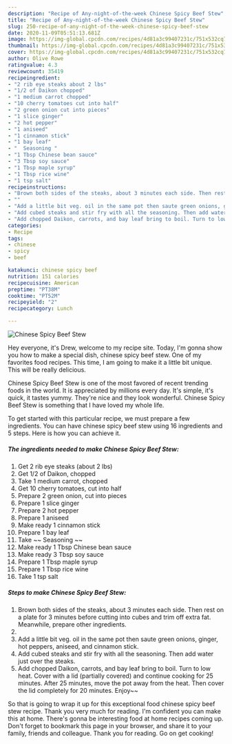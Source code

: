 ```yaml
---
description: "Recipe of Any-night-of-the-week Chinese Spicy Beef Stew"
title: "Recipe of Any-night-of-the-week Chinese Spicy Beef Stew"
slug: 250-recipe-of-any-night-of-the-week-chinese-spicy-beef-stew
date: 2020-11-09T05:51:13.681Z
image: https://img-global.cpcdn.com/recipes/4d81a3c99407231c/751x532cq70/chinese-spicy-beef-stew-recipe-main-photo.jpg
thumbnail: https://img-global.cpcdn.com/recipes/4d81a3c99407231c/751x532cq70/chinese-spicy-beef-stew-recipe-main-photo.jpg
cover: https://img-global.cpcdn.com/recipes/4d81a3c99407231c/751x532cq70/chinese-spicy-beef-stew-recipe-main-photo.jpg
author: Olive Rowe
ratingvalue: 4.3
reviewcount: 35419
recipeingredient:
- "2 rib eye steaks about 2 lbs"
- "1/2 of Daikon chopped"
- "1 medium carrot chopped"
- "10 cherry tomatoes cut into half"
- "2 green onion cut into pieces"
- "1 slice ginger"
- "2 hot pepper"
- "1 aniseed"
- "1 cinnamon stick"
- "1 bay leaf"
- "  Seasoning "
- "1 Tbsp Chinese bean sauce"
- "3 Tbsp soy sauce"
- "1 Tbsp maple syrup"
- "1 Tbsp rice wine"
- "1 tsp salt"
recipeinstructions:
- "Brown both sides of the steaks, about 3 minutes each side. Then rest on a plate for 3 minutes before cutting into cubes and trim off extra fat. Meanwhile, prepare other ingredients."
- ""
- "Add a little bit veg. oil in the same pot then saute green onions, ginger, hot peppers, aniseed, and cinnamon stick."
- "Add cubed steaks and stir fry with all the seasoning. Then add water just over the steaks."
- "Add chopped Daikon, carrots, and bay leaf bring to boil. Turn to low heat. Cover with a lid (partially covered) and continue cooking for 25 minutes. After 25 minutes, move the pot away from the heat. Then cover the lid completely for 20 minutes. Enjoy~~"
categories:
- Recipe
tags:
- chinese
- spicy
- beef

katakunci: chinese spicy beef 
nutrition: 151 calories
recipecuisine: American
preptime: "PT38M"
cooktime: "PT52M"
recipeyield: "2"
recipecategory: Lunch

---
```



![Chinese Spicy Beef Stew](https://img-global.cpcdn.com/recipes/4d81a3c99407231c/751x532cq70/chinese-spicy-beef-stew-recipe-main-photo.jpg)

Hey everyone, it's Drew, welcome to my recipe site. Today, I'm gonna show you how to make a special dish, chinese spicy beef stew. One of my favorites food recipes. This time, I am going to make it a little bit unique. This will be really delicious.

Chinese Spicy Beef Stew is one of the most favored of recent trending foods in the world. It is appreciated by millions every day. It's simple, it's quick, it tastes yummy. They're nice and they look wonderful. Chinese Spicy Beef Stew is something that I have loved my whole life.




To get started with this particular recipe, we must prepare a few ingredients. You can have chinese spicy beef stew using 16 ingredients and 5 steps. Here is how you can achieve it.

<!--inarticleads1-->

##### The ingredients needed to make Chinese Spicy Beef Stew:

1. Get 2 rib eye steaks (about 2 lbs)
1. Get 1/2 of Daikon, chopped
1. Take 1 medium carrot, chopped
1. Get 10 cherry tomatoes, cut into half
1. Prepare 2 green onion, cut into pieces
1. Prepare 1 slice ginger
1. Prepare 2 hot pepper
1. Prepare 1 aniseed
1. Make ready 1 cinnamon stick
1. Prepare 1 bay leaf
1. Take  ~~ Seasoning ~~
1. Make ready 1 Tbsp Chinese bean sauce
1. Make ready 3 Tbsp soy sauce
1. Prepare 1 Tbsp maple syrup
1. Prepare 1 Tbsp rice wine
1. Take 1 tsp salt




<!--inarticleads2-->

##### Steps to make Chinese Spicy Beef Stew:

1. Brown both sides of the steaks, about 3 minutes each side. Then rest on a plate for 3 minutes before cutting into cubes and trim off extra fat. Meanwhile, prepare other ingredients.
1. 
1. Add a little bit veg. oil in the same pot then saute green onions, ginger, hot peppers, aniseed, and cinnamon stick.
1. Add cubed steaks and stir fry with all the seasoning. Then add water just over the steaks.
1. Add chopped Daikon, carrots, and bay leaf bring to boil. Turn to low heat. Cover with a lid (partially covered) and continue cooking for 25 minutes. After 25 minutes, move the pot away from the heat. Then cover the lid completely for 20 minutes. Enjoy~~




So that is going to wrap it up for this exceptional food chinese spicy beef stew recipe. Thank you very much for reading. I'm confident you can make this at home. There's gonna be interesting food at home recipes coming up. Don't forget to bookmark this page in your browser, and share it to your family, friends and colleague. Thank you for reading. Go on get cooking!
